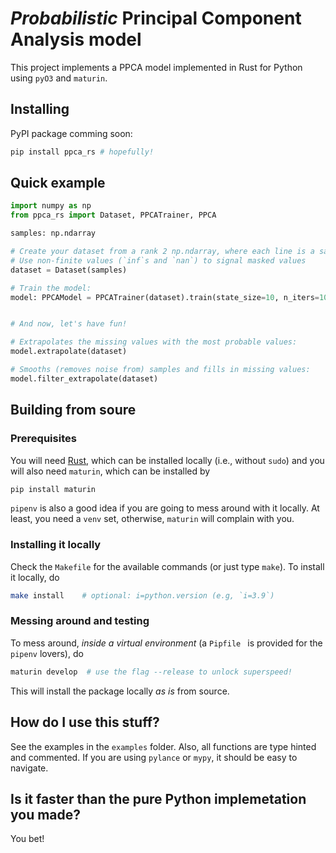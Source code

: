 # _Probabilistic_ Principal Component Analysis model

This project implements a PPCA model implemented in Rust for Python using `pyO3` and `maturin`.

## Installing

PyPI package comming soon:
```bash
pip install ppca_rs # hopefully!
```


## Quick example

```python
import numpy as np
from ppca_rs import Dataset, PPCATrainer, PPCA

samples: np.ndarray

# Create your dataset from a rank 2 np.ndarray, where each line is a sample.
# Use non-finite values (`inf`s and `nan`) to signal masked values
dataset = Dataset(samples)

# Train the model:
model: PPCAModel = PPCATrainer(dataset).train(state_size=10, n_iters=10)


# And now, let's have fun!

# Extrapolates the missing values with the most probable values:
model.extrapolate(dataset)

# Smooths (removes noise from) samples and fills in missing values:
model.filter_extrapolate(dataset)
```

## Building from soure

### Prerequisites

You will need [Rust](https://rust-lang.org/), which can be installed locally (i.e., without `sudo`) and you will also need `maturin`, which can be installed by 
```bash
pip install maturin
```
`pipenv` is also a good idea if you are going to mess around with it locally. At least, you need a `venv` set, otherwise, `maturin` will complain with you.

### Installing it locally

Check the `Makefile` for the available commands (or just type `make`). To install it locally, do
```bash
make install    # optional: i=python.version (e.g, `i=3.9`)
```

### Messing around and testing

To mess around, _inside a virtual environment_ (a `Pipfile ` is provided for the `pipenv` lovers), do
```bash
maturin develop  # use the flag --release to unlock superspeed!
```
This will install the package locally _as is_ from source.

## How do I use this stuff?

See the examples in the `examples` folder. Also, all functions are type hinted and commented. If you are using `pylance` or `mypy`, it should be easy to navigate.

## Is it faster than the pure Python implemetation you made?

You bet!
